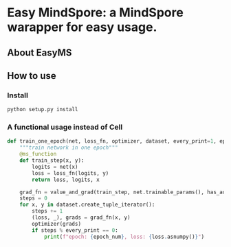 # Easy MindSpore: a MindSpore warapper for easy usage.

## About EasyMS

## How to use

### Install

```bash
python setup.py install
```

### A functional usage instead of Cell

```python
def train_one_epoch(net, loss_fn, optimizer, dataset, every_print=1, epoch_num=0):
    """train network in one epoch"""
    @ms_function
    def train_step(x, y):
        logits = net(x)
        loss = loss_fn(logits, y)
        return loss, logits, x

    grad_fn = value_and_grad(train_step, net.trainable_params(), has_aux=True)
    steps = 0
    for x, y in dataset.create_tuple_iterator():
        steps += 1
        (loss, _), grads = grad_fn(x, y)
        optimizer(grads)
        if steps % every_print == 0:
            print(f"epoch: {epoch_num}, loss: {loss.asnumpy()}")
```